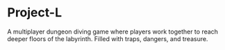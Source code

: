 # Project-L

A multiplayer dungeon diving game where players work together to reach deeper floors of the labyrinth. Filled with traps, dangers, and treasure.
